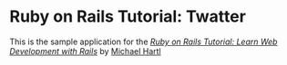 # Ruby on Rails Tutorial: Twatter

This is the sample application for the [_Ruby on Rails Tutorial: Learn Web Development with Rails_](http://www.railstutorial.org) by [Michael Hartl](http://www.michaelhartl.com)
